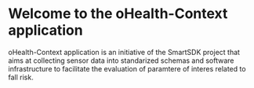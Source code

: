 # Welcome to the oHealth-Context application

oHealth-Context application is an initiative of the SmartSDK project that aims at collecting sensor data into standarized schemas and software infrastructure to facilitate the evaluation of paramtere of interes related to fall risk.
